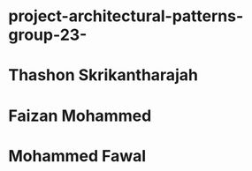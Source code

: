 # project-architectural-patterns-group-23-
# Thashon Skrikantharajah
# Faizan Mohammed
# Mohammed Fawal
